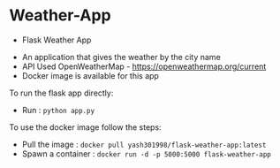 # Weather-App

* Flask Weather App
- An application that gives the weather by the city name
- API Used OpenWeatherMap - https://openweathermap.org/current
- Docker image is available for this app


To run the flask app directly:
- Run : `python app.py`

To use the docker image follow the steps:

- Pull the image : `docker pull yash301998/flask-weather-app:latest`
- Spawn a container : `docker run -d -p 5000:5000 flask-weather-app`
